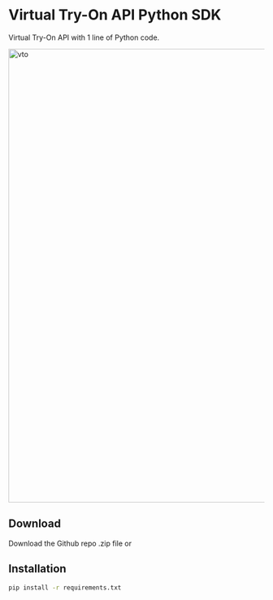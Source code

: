 # Virtual Try-On API Python SDK
Virtual Try-On API with 1 line of Python code.

<img width="894" alt="vto" src="https://github.com/user-attachments/assets/49118950-e1e0-4c71-8bd6-f454d8fc476c" />

## Download
Download the Github repo .zip file or



## Installation
```bash
pip install -r requirements.txt
```
